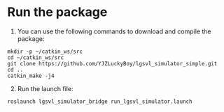 # Run the package
1. You can use the following commands to download and compile the package:

```
mkdir -p ~/catkin_ws/src
cd ~/catkin_ws/src
git clone https://github.com/YJZLuckyBoy/lgsvl_simulator_simple.git
cd ..
catkin_make -j4
```
2. Run the launch file:
  ```
  roslaunch lgsvl_simulator_bridge run_lgsvl_simulator.launch
  ```
